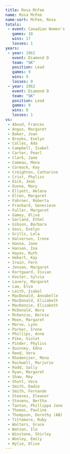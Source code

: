 ```yaml
---
title: Rosa McFee
name: Rosa McFee
name-sort: McFee, Rosa
totals:
 - event: Canadian Women's
   games: 18
   wins: 17
   losses: 1
years:
 - year: 1961
   event: Diamond D
   team: "SK"
   position: Lead
   games: 9
   wins: 9
   losses: 0
 - year: 1962
   event: Diamond D
   team: "SK"
   position: Lead
   games: 9
   wins: 8
   losses: 1
vs:
 - Aboud, Frances
 - Angus, Margaret
 - Baker, Joan
 - Brooks, Evelyn
 - Calles, Ada
 - Campbell, Isabel
 - Carter, Pearl
 - Clark, Jane
 - Comeau, Mona
 - Cormack, Kay
 - Creighton, Catharine
 - Crist, Phyliss
 - Dick, Jean
 - Dunne, Mary
 - Ellyett, Helena
 - Elton, Margaret
 - Fahrner, Roberta
 - Frankard, Genevieve
 - Fuller, Margaret
 - Gamey, Olive
 - Garland, Ethel
 - Gibson, Barbara
 - Goss, Evelyn
 - Grills, Lola
 - Halverson, Irene
 - Hanna, Jane
 - Hansen, Ina
 - Hayes, Ruth
 - Hebert, Kay
 - Irwin, Fern
 - Jensen, Margaret
 - Kortgaard, Vivian
 - Koster, Sylvia
 - Lavery, Margaret
 - Law, Elva
 - Leith, Isabel
 - MacDonald, Annabelle
 - MacDonald, Elizabeth
 - MacKenzie, Elizabeth
 - McDonald, Nora
 - McKenzie, Bernie
 - Moon, Margaret
 - Morse, Lynn
 - Parker, Irene
 - Phillips, Anne
 - Pike, Violet
 - Pinder, Phyliss
 - Quinney, Edna
 - Reed, Vera
 - Rhodenizer, Mona
 - Rockwell, Marjorie
 - Rodd, Sally
 - Ryan, Margaret
 - Shaw, May
 - Shutt, Vera
 - Smith, Dadie
 - Smith, Fernande
 - Steeves, Eleanor
 - Stevens, Bertha
 - Tanton, Phillippa Jane
 - Thomas, Pauline
 - Thompson, Dorothy (AB)
 - Tittemore, Ruby
 - Walters, Grace
 - Watson, Ila
 - Winstone, Shirley
 - Wooley, Emily
 - Wylie, Olive
---
```

